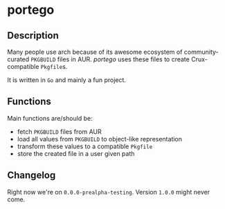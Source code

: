 # portego

## Description

Many people use arch because of its awesome ecosystem of community-curated `PKGBUILD` files in AUR.
_portego_ uses these files to create Crux-compatible `Pkgfile`s.

It is written in `Go` and mainly a fun project.

## Functions

Main functions are/should be:

- fetch `PKGBUILD` files from AUR
- load all values from `PKGBUILD` to object-like representation
- transform these values to a compatible `Pkgfile`
- store the created file in a user given path

## Changelog

Right now we're on `0.0.0-prealpha-testing`. Version `1.0.0` might never come. 
